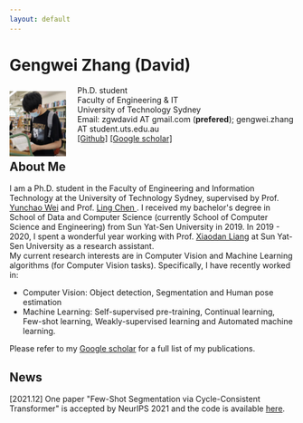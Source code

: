 ```yaml
---
layout: default
---
```


# Gengwei Zhang (David)
<img align="left" width="100" height="115" src="zgw_pic.png" style="margin:10px 20px 0px 0px">  

 Ph.D. student  
 Faculty of Engineering & IT  
 University of Technology Sydney  
 Email: zgwdavid AT gmail.com (**prefered**); gengwei.zhang AT student.uts.edu.au  
 [[Github]](https://github.com/GengDavid) [[Google scholar]](https://scholar.google.com/citations?user=YcikIekAAAAJ&hl=en)

## About Me
I am a Ph.D. student in the Faculty of Engineering and Information Technology at the University of Technology Sydney, supervised by Prof. [Yunchao Wei](https://weiyc.github.io/index.html) and Prof. [Ling Chen
](https://profiles.uts.edu.au/Ling.Chen). I received my bachelor's degree in School of Data and Computer Science (currently School of Computer Science and Engineering) from Sun Yat-Sen University in 2019. In 2019 - 2020, I spent a wonderful year working with Prof. [Xiaodan Liang](https://lemondan.github.io/) at Sun Yat-Sen University as a research assistant.  
My current research interests are in Computer Vision and Machine Learning algorithms (for Computer Vision tasks). Specifically, I have recently worked in:
- Computer Vision: Object detection, Segmentation and Human pose estimation
- Machine Learning: Self-supervised pre-training, Continual learning, Few-shot learning, Weakly-supervised learning and Automated machine learning.

Please refer to my [Google scholar](https://scholar.google.com/citations?user=YcikIekAAAAJ&hl=en) for a full list of my publications.

## News
[2021.12] One paper "Few-Shot Segmentation via Cycle-Consistent Transformer" is accepted by NeurIPS 2021 and the code is available [here](https://github.com/YanFangCS/CyCTR-Pytorch). 

